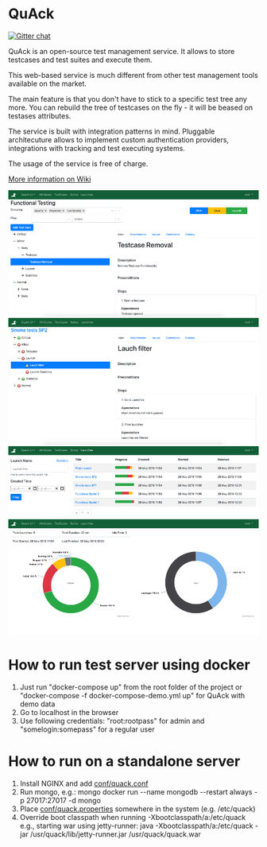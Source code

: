 QuAck
==========

[![Gitter chat](https://badges.gitter.im/gitterHQ/gitter.png)](https://gitter.im/testquack/community)

QuAck is an open-source test management service. 
It allows to store testcases and test suites and execute them.

This web-based service is much different from other test management tools available on the market.

The main feature is that you don't have to stick to a specific test tree any more. You can rebuild the tree of testcases on the fly - it will be beased on testases attributes.

The service is built with integration patterns in mind. Pluggable architecuture allows to implement custom authentication providers, integrations with tracking and test executing systems.

The usage of the service is free of charge.

[More information on Wiki](https://github.com/greatbit/quack/wiki/QuAck)

![Test Cases Tree](https://raw.githubusercontent.com/greatbit/greatbit.github.io/master/quack/img/tree-800.png)
![Test Launch](https://raw.githubusercontent.com/greatbit/greatbit.github.io/master/quack/img/launch-800.png)
![Launches](https://raw.githubusercontent.com/greatbit/greatbit.github.io/master/quack/img/launches-800.png)
![Statistics](https://raw.githubusercontent.com/greatbit/greatbit.github.io/master/quack/img/stats-800.png)

How to run test server using docker
==========
1. Just run "docker-compose up" from the root folder of the project
or
   "docker-compose -f docker-compose-demo.yml up" for QuAck with demo data
2. Go to localhost in the browser
3. Use following credentials: "root:rootpass" for admin and "somelogin:somepass" for a regular user

How to run on a standalone server
==========
1. Install NGINX and add [conf/quack.conf](https://github.com/greatbit/quack/blob/master/assembly/quack.conf)
2. Run mongo, e.g.:
   mongo docker run --name mongodb --restart always -p 27017:27017 -d mongo
3. Place [conf/quack.properties](https://github.com/greatbit/quack/blob/master/assembly/quack.properties) somewhere in the system (e.g. /etc/quack)
4. Override boot classpath when running -Xbootclasspath/a:/etc/quack
e.g., starting war using jetty-runner:
java -Xbootclasspath/a:/etc/quack -jar /usr/quack/lib/jetty-runner.jar /usr/quack/quack.war
